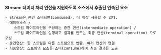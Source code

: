 **Stream: 데이터 처리 연산을 지원하도록 소스에서 추출된 연속된 요소**

    - Stream은 한번 소비되면(consumed), 더 이상 사용할 수 없다.
    - 데이터소스 / 
        스트림 파이프라인을 구성하는 중간 연산(intermediate operation) / 
        스트림 파이프라인을 실행하고 결과를 만드는 최종 연산(terminal operation) 으로 구성
    - 중간연산: 한 스트림을 다른 스트림으로 변환. 여러 연산의 연결
    - 최종연산: 스트림의 요소를 소비(consume)하여 최종 결과를 도출    